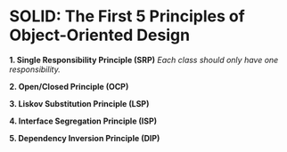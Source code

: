 # SOLID: The First 5 Principles of Object-Oriented Design

<b>1. Single Responsibility Principle (SRP)</b>
<span><i>Each class should only have one responsibility.</i></span>

<b>2. Open/Closed Principle (OCP)</b>

<b>3. Liskov Substitution Principle (LSP)</b>

<b>4. Interface Segregation Principle (ISP)</b>

<b>5. Dependency Inversion Principle (DIP)</b>
